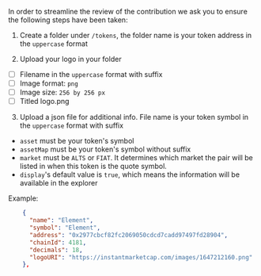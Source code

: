 In order to streamline the review of the contribution we ask you
to ensure the following steps have been taken:

1. Create a folder under `/tokens`, the folder name is your token address in the `uppercase` format

2. Upload your logo in your folder

- [ ] Filename in the `uppercase` format with suffix
- [ ] Image format: `png`
- [ ] Image size: `256 by 256 px`
- [ ] Titled logo.png

3. Upload a json file for additional info. File name is your token symbol in the `uppercase` format with suffix

* `asset` must be your token's symbol
* `assetMap` must be your token's symbol without suffix
* `market` must be `ALTS` or `FIAT`. It determines which market the pair will be listed in when this token is the quote symbol.
* `display`'s default value is `true`, which means the information will be available in the explorer




Example:

```json
    {
      "name": "Element",
      "symbol": "Element",
      "address": "0x2977cbcf82fc2069050cdcd7cadd97497fd28904",
      "chainId": 4181,
      "decimals": 18,
      "logoURI": "https://instantmarketcap.com/images/1647212160.png"
    },

```
